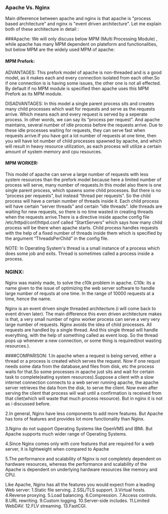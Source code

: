### Apache Vs. Nginx
Main difeerence between apache and nginx is that apache is "process based architecture"
and nginx is "event driven architecture". Let me explain both of these architecture in detail :

###Apache:
We will only discuss below MPM (Multi Processing Module) , while apache has many MPM dependent on plateform and functionalities, but below MPM are the widely used  MPM of apache:

#### MPM Prefork:

ADVANTAGES: This prefork model of apache is non-threaded and is a good model, as it makes each and every connection isolated from each other.So if one connection is is having some issues, the other one is not all effected. By default if no MPM module is specified then apache uses this MPM Prefork as its MPM module.

DISADVANTAGES: In this model a single parent process sits and creates many child processes which wait for requests and serve as the requests arrive. Which means each and every request is served by a seperate process. In other words, we can say its “process per request”. And apache maintains, several number of idle process before the requests arrive. Due to these idle processes waiting for requests, they can serve fast when requests arrive.If you have got a lot number of requests at one time, then you will have lot number of child processes spawned by apache, and which will result in heavy resource utilization, as each process will utilize a certain amount of system memory and cpu resources.

#### MPM WORKER:

This model of apache can serve a large number of requests with less system resources than the prefork model because here a limited number of process will serve, many number of requests.In this model also there is one single parent process, which spawns some child processes. But there is no “process per requests”, but instead “thread per requests”. So the child process will have a certain number of threads inside it. Each child process will have certain “server threads” and certain “idle threads”. Idle threads are waiting for new requests, so there is no time wasted in creating threads when the requests arrive.There is a directive inside apache config file /etc/httpd/conf/httpd.conf called “StartServers” which says how many child process will be there when apache starts.
Child process handles requests with the help of a fixed number of threads inside them which is specified by the argument “ThreadsPerChild” in the config file.

NOTE: In Operating System's thread is a small instance of a process which does some job and exits. Thread is sometimes called a process inside a process.

### NGINX: 
Nginx was mainly made, to solve the c10k problem in apache.
C10k: its a name given to the issue of optimizing the web server software to handle large number of requsts at one time. In the range of 10000 requests at a time, hence the name.

Nginx is an event driven single threaded architecture.(i will come back to event driven later). The main difference this even driven architecture makes is that, a very small number of nginx worker process can serve a very very large number of requests.
Nginx avoids the idea of child processes. All requests are handled by a single thread. And this single thread will handle everything, with the help of something called as event loop. So the thread pops up whenever a new connection, or some thing is required(not wasting resources.).

####COMPARISON: 
1.In apache when a request is being served, either a thread or a process is created which serves the request. Now if one requst needs some data from the database,and files from disk, etc the process waits for that.So some processes in apache just sits and wait for certain task to complete(eating system resources).Suppose a client with a slow internet connection connects to a web server running apache, the apache server retrieves the data from the disk, to serve the client. Now even after serving the client that process will wait until a confirmation is received from that cliet(which will waste that much process resource). But in nginx it is not as i discussed before.

2.In general, Nginx have less components to add more features. But Apache has tons of features and provides lot more functionality than Nginx.

3.Nginx do not support Operating Systems like OpenVMS and IBMi. But Apache supports much wider range of Operating Systems.

4.Since Nginx comes only with core features that are required for a web server, it is lightweight when compared to Apache

5.The performance and scalability of Nginx is not completely dependent on hardware resources, whereas the performance and scalability of the Apache is dependent on underlying hardware resources like memory and CPU.

Like Apache, Nginx has all the features you would expect from a leading Web server:
1.Static file serving.
2.SSL/TLS support.
3.Virtual hosts.
4.Reverse proxying.
5.Load balancing.
6.Compression.
7.Access controls.
8.URL rewriting.
9.Custom logging.
10.Server-side includes.
11.Limited WebDAV.
12.FLV streaming.
13.FastCGI.
